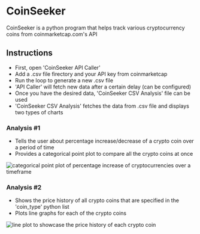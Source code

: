 # CoinSeeker
CoinSeeker is a python program that helps track various cryptocurrency coins from coinmarketcap.com's API
## Instructions
- First, open 'CoinSeeker API Caller'
- Add a .csv file firectory and your API key from coinmarketcap
- Run the loop to generate a new .csv file
- 'API Caller' will fetch new data after a certain delay (can be configured)
- Once you have the desired data, 'CoinSeeker CSV Analysis' file can be used
- 'CoinSeeker CSV Analysis' fetches the data from .csv file and displays two types of charts

### Analysis #1
- Tells the user about percentage increase/decrease of a crypto coin over a period of time
- Provides a categorical point plot to compare all the crypto coins at once

![categorical point plot of percentage increase of cryptocurrencies over a timeframe](https://i.postimg.cc/PqQfGT3s/Screenshot-2025-10-15-075710.png)

### Analysis #2
- Shows the price history of all crypto coins that are specified in the 'coin_type' python list
- Plots line graphs for each of the crypto coins

![line plot to showcase the price history of each crypto coin](https://i.postimg.cc/MHM8GSDR/Screenshot-2025-10-15-080413.png)
